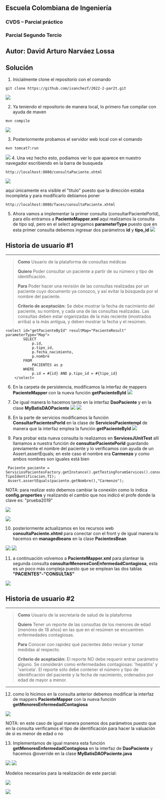 ## Escuela Colombiana de Ingeniería

### CVDS – Parcial práctico
### Parcial Segundo Tercio

## Autor: David Arturo Narváez Lossa

## Solución 

1. Inicialmente clone el repositorio con el comando
~~~
git clone https://github.com/isanchezf/2022-2-par2t.git
~~~
![](./img/1.png)

2. Ya teniendo el repositorio de manera local, lo primero fue compilar con ayuda de maven 
~~~
mvn compile
~~~
![](./img/2.png)

3. Posteriormente probamos el servidor web local con el comando
~~~
mvn tomcat7:run
~~~
![](./img/3.png)
4. Una vez hecho esto, podiamos ver lo que aparece en nuestro navegador escribiendo en la barra de busqueda
~~~
http://localhost:8080/consultaPaciente.xhtml
~~~
![](./img/4.png)

aquí únicamente era visible el "titulo" puesto que la dirección estaba incompleta y para modificarlo debiamos poner
~~~
http://localhost:8080/faces/consultaPaciente.xhtml
~~~
5. Ahora vamos a implementar la primer consulta (consultarPacientePorId), para ello entramos a **PacienteMapper.xml** aquí realizamos la consulta de tipo sql, pero
en el select agregamos **parameterType** puesto que en esta primer consulta debemos ingresar dos parámetros **id** y **tipo_id**
![](./img/5.png)

## Historia de usuario #1

  -------------------------------------------------------------------------------------------------------------------------------------------------------------------------------------
> **Como** Usuario de la plataforma de consultas médicas
>
> **Quiero** Poder consultar un paciente a partir de su número y tipo de identificación.
>
> **Para** Poder hacer una revisión de las consultas realizadas por un paciente cuyo documento ya conozco, y así evitar la búsqueda por el nombre del paciente.
>
> **Criterio de aceptación:** Se debe mostrar la fecha de nacimiento del paciente, su nombre, y cada una de las consultas realizadas. Las consultas deben estar organizadas de la más reciente (mostrados arriba) a la más antígua, y deben mostrar la fecha y el resúmen.

~~~
<select id="getPacienteById" resultMap="PacienteResult" parameterType="Map">
        SELECT
            p.id,
            p.tipo_id,
            p.fecha_nacimiento,
            p.nombre
        FROM
            PACIENTES as p
        WHERE
            p.id = #{id} AND p.tipo_id = #{tipo_id}
    </select>
~~~
6. En la carpeta de persistencia, modificamos la interfaz de mappers **PacienteMapper** con la nueva función **getPacienteById**
![](./img/6.png)
7. De igual manera lo hacemos tanto en la interfaz **DaoPaciente** y en la clase **MyBatisDAOPaciente**
![](./img/7.png)
![](./img/8.png)
8. En la parte de servicios modificamos la función **ConsultarPacientesPorId** en la clase de **ServiciosPacientempl** de manera que la interfaz emplea la función
**getPacienteById**
![](./img/9.png)

9. Para probar esta nueva consulta lo realizamos en **ServicesJUnitTest**  allí llamamos a nuestra función de **consultarPacientePorId** guardando previamente 
el nombre del paciente y lo verificamos con ayuda de un Assert.assertEquals; en este caso el nombre era **Carmenzo** y como ambos nombres son iguales está bien
~~~
 Paciente paciente = ServiciosPacientesFactory.getInstance().getTestingForumServices().consultarPacientesPorId(9876, TipoIdentificacion.TI);
 Assert.assertEquals(paciente.getNombre(),"Carmenzo");
~~~

NOTA: para realizar esto debemos cambiar la conexión como lo indica **config.properties** y realizando el cambio que nos indicó el profe donde la clave es: "prueba2019"

![](./img/conexion.png)

![](./img/10.png)

10. posteriormente actualizamos en los recursos web **consultaPaciente.xhtml** para conectar con el front y de igual manera lo hacemos en **managedbeans** 
en la clase **PacientesBean**

![](./img/11.png)
![](./img/12.png)

11. a continuación volvemos a **PacienteMapper.xml** para plantear la segunda consulta **consultarMenoresConEnfermedadContagiosa**, esta es un poco más compleja puesto que
se emplean las dos tablas **"PACIENTES"-"CONSULTAS"**

![](./img/13.PNG)

## Historia de usuario #2

  -------------------------------------------------------------------------------------------------------------------------------------------------------------------------------------
> **Como** Usuario de la secretaría de salud de la plataforma
>
> **Quiero** Tener un reporte de las consultas de los menores de edad (menóres de 18 años) en las que en el resúmen se encuentren enfermedades contagiosas.
>
> **Para** Conocer con rapidez qué pacientes debo revisar y tomar medidas al respecto.
>
> **Criterio de aceptación:** El reporte NO debe requerir entrar parámetro alguno. Se considerán como enfermedades contagiosas: 'hepatitis' y 'varicela'. El reporte sólo debe contener el número y tipo de identificación  del paciente y la fecha de nacimiento, ordenados por edad de mayor a menor.
  -------------------------------------------------------------------------------------------------------------------------------------------------------------------------------------


12. como lo hicimos en la consulta anterior debemos modificar la interfaz de mappers **PacienteMapper** con la nueva función **getMenoresEnfermedadContagiosa**

![](./img/14.PNG)

NOTA: en este caso de igual manera ponemos dos parámetros puesto que en la consulta verificamos el tipo de identificación para hacer la valuación de si es menor de edad o no

13. Implementamos de igual manera esta función **getMenoresEnfermedadContagiosa** en la interfaz de **DaoPaciente** y hacemos @override en la clase **MyBatisDAOPaciente.java**

![](./img/15.PNG)
![](./img/16.PNG)


Modelos necesarios para la realización de este parcial:

![](./img/Diagram.png)

![](./img/Model.png)

